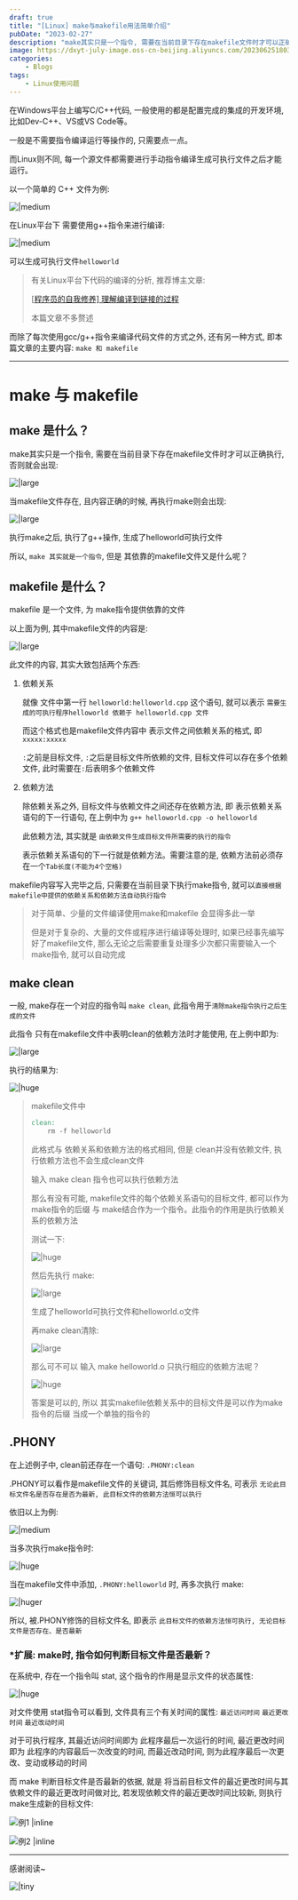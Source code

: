 ```yaml
---
draft: true
title: "[Linux] make与makefile用法简单介绍"
pubDate: "2023-02-27"
description: "make其实只是一个指令, 需要在当前目录下存在makefile文件时才可以正确执行"
image: https://dxyt-july-image.oss-cn-beijing.aliyuncs.com/202306251803222.webp
categories:
    - Blogs
tags:
    - Linux使用问题
---
```


在Windows平台上编写C/C++代码, 一般使用的都是配置完成的集成的开发环境, 比如Dev-C++、VS或VS Code等。

一般是不需要指令编译运行等操作的, 只需要点一点。

而Linux则不同, 每一个源文件都需要进行手动指令编译生成可执行文件之后才能运行。

以一个简单的 C++ 文件为例: 

![|medium](https://humid1ch.oss-cn-shanghai.aliyuncs.com/20250722181038597.webp)

在Linux平台下 需要使用g++指令来进行编译: 

![|medium](https://humid1ch.oss-cn-shanghai.aliyuncs.com/20250722181040146.webp)

可以生成可执行文件`helloworld`

> 有关Linux平台下代码的编译的分析, 推荐博主文章: 
>
> [[程序员的自我修养\] 理解编译到链接的过程](http://humid1ch.cn/posts/Compile&Link)
>
> 本篇文章不多赘述

而除了每次使用gcc/g++指令来编译代码文件的方式之外, 还有另一种方式, 即本篇文章的主要内容: `make 和 makefile`

---



# make 与 makefile

## make 是什么？

make其实只是一个指令, 需要在当前目录下存在makefile文件时才可以正确执行, 否则就会出现: 

![|large](https://humid1ch.oss-cn-shanghai.aliyuncs.com/20250722181042371.webp)

当makefile文件存在, 且内容正确的时候, 再执行make则会出现: 

![|large](https://humid1ch.oss-cn-shanghai.aliyuncs.com/20250722181043584.webp)

执行make之后, 执行了g++操作, 生成了helloworld可执行文件

所以, `make 其实就是一个指令`, 但是 其依靠的makefile文件又是什么呢？

## makefile 是什么？

makefile 是一个文件, 为 make指令提供依靠的文件

以上面为例, 其中makefile文件的内容是: 

![|large](https://humid1ch.oss-cn-shanghai.aliyuncs.com/20250722181045666.webp)

此文件的内容, 其实大致包括两个东西: 

1. 依赖关系

    就像 文件中第一行 `helloworld:helloworld.cpp` 这个语句, 就可以表示 `需要生成的可执行程序helloworld 依赖于 helloworld.cpp 文件`
    
    而这个格式也是makefile文件内容中 表示文件之间依赖关系的格式, 即 `xxxxx:xxxxx`
    
    `:`之前是目标文件, `:`之后是目标文件所依赖的文件, 目标文件可以存在多个依赖文件, 此时需要在`:`后表明多个依赖文件

2. 依赖方法

    除依赖关系之外, 目标文件与依赖文件之间还存在依赖方法, 即 表示依赖关系语句的下一行语句, 在上例中为 `g++ helloworld.cpp -o helloworld`
    
    此依赖方法, 其实就是 `由依赖文件生成目标文件所需要的执行的指令`
    
    表示依赖关系语句的下一行就是依赖方法。需要注意的是, 依赖方法前必须存在一个`Tab长度(不能为4个空格)`

makefile内容写入完毕之后, 只需要在当前目录下执行make指令, 就可以`直接根据makefile中提供的依赖关系和依赖方法自动执行指令`

> 对于简单、少量的文件编译使用make和makefile 会显得多此一举
>
> 但是对于复杂的、大量的文件或程序进行编译等处理时, 如果已经事先编写好了makefile文件, 那么无论之后需要重复处理多少次都只需要输入一个make指令, 就可以自动完成

## make clean

一般, make存在一个对应的指令叫 `make clean`, 此指令用于`清除make指令执行之后生成的文件`

此指令 只有在makefile文件中表明clean的依赖方法时才能使用, 在上例中即为: 

![|large](https://humid1ch.oss-cn-shanghai.aliyuncs.com/20250722181047605.webp)

执行的结果为: 

![|huge](https://humid1ch.oss-cn-shanghai.aliyuncs.com/20250722181106130.webp)

> makefile文件中
>
> ```makefile
> clean:
>     rm -f helloworld
> ```
>
> 此格式与 依赖关系和依赖方法的格式相同, 但是 clean并没有依赖文件, 执行依赖方法也不会生成clean文件
>
> 输入 make clean 指令也可以执行依赖方法
>
> 那么有没有可能, makefile文件的每个依赖关系语句的目标文件, 都可以作为make指令的后缀 与 make结合作为一个指令。此指令的作用是执行依赖关系的依赖方法
>
> 测试一下: 
>
> ![|huge](https://humid1ch.oss-cn-shanghai.aliyuncs.com/20250722181108521.webp)
>
> 然后先执行 make: 
>
> ![|large](https://humid1ch.oss-cn-shanghai.aliyuncs.com/20250722181110544.webp)
>
> 生成了helloworld可执行文件和helloworld.o文件
>
> 再make clean清除: 
>
> ![|large](https://humid1ch.oss-cn-shanghai.aliyuncs.com/20250722181112104.webp)
>
> 那么可不可以 输入 make helloworld.o 只执行相应的依赖方法呢？
>
> ![|huge](https://humid1ch.oss-cn-shanghai.aliyuncs.com/20250722181113663.webp)
>
> 答案是可以的, 所以 其实makefile依赖关系中的目标文件是可以作为make指令的后缀 当成一个单独的指令的

## .PHONY

在上述例子中, clean前还存在一个语句: `.PHONY:clean`

.PHONY可以看作是makefile文件的关键词, 其后修饰目标文件名, 可表示 `无论此目标文件名是否存在是否为最新, 此目标文件的依赖方法恒可以执行`

依旧以上为例: 

![|medium](https://humid1ch.oss-cn-shanghai.aliyuncs.com/20250722181115762.webp)

当多次执行make指令时: 

![|huge](https://humid1ch.oss-cn-shanghai.aliyuncs.com/20250722181117143.webp)

当在makefile文件中添加, `.PHONY:helloworld` 时, 再多次执行 make: 

![|huger](https://humid1ch.oss-cn-shanghai.aliyuncs.com/20250722181119140.webp)

所以, 被.PHONY修饰的目标文件名, 即表示 `此目标文件的依赖方法恒可执行, 无论目标文件是否存在、是否最新`

### *扩展: make时, 指令如何判断目标文件是否最新？

在系统中, 存在一个指令叫 stat, 这个指令的作用是显示文件的状态属性: 

![|huge](https://humid1ch.oss-cn-shanghai.aliyuncs.com/20250722181121465.webp)

对文件使用 stat指令可以看到, 文件具有三个有关时间的属性: `最近访问时间` `最近更改时间` `最近改动时间`

对于可执行程序, 其最近访问时间即为 此程序最后一次运行的时间, 最近更改时间即为 此程序的内容最后一次改变的时间, 而最近改动时间, 则为此程序最后一次更改、变动或移动的时间

而 make 判断目标文件是否最新的依据, 就是 将当前目标文件的最近更改时间与其依赖文件的最近更改时间做对比, 若发现依赖文件的最近更改时间比较新, 则执行make生成新的目标文件: 

![例1 |inline](https://humid1ch.oss-cn-shanghai.aliyuncs.com/20250722181123371.webp)

![例2 |inline](https://humid1ch.oss-cn-shanghai.aliyuncs.com/20250722181125138.webp)

---

感谢阅读~

![|tiny](https://humid1ch.oss-cn-shanghai.aliyuncs.com/20250722181127023.webp)

